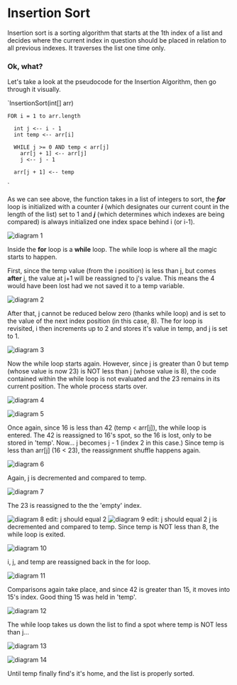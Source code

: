 # Insertion Sort

Insertion sort is a sorting algorithm that
starts at the 1th index of a list and decides where the current index in question should be placed in relation to all previous indexes. It traverses the list one time only.

### Ok, what?

Let's take a look at the pseudocode for the Insertion Algorithm, then go through it visually.

`InsertionSort(int[] arr)

    FOR i = 1 to arr.length

      int j <-- i - 1
      int temp <-- arr[i]

      WHILE j >= 0 AND temp < arr[j]
        arr[j + 1] <-- arr[j]
        j <-- j - 1

      arr[j + 1] <-- temp

`

As we can see above, the function takes in a list of integers to sort, the  **_for_** loop is initialized with a counter **_i_** (which designates our current count in the length of the list) set to 1 and **_j_** (which determines which indexes are being compared) is always initialized one index space behind i (or i-1).

![diagram 1](<./insertion_sort(1).png>)

Inside the **for** loop is a **while** loop. The while loop is where all the magic starts to happen.

First, since the temp value (from the i position) is less than j, but comes **after** j, the value at j+1 will be reassigned to j's value. This means the 4 would have been lost had we not saved it to a temp variable.

![diagram 2](<./insertion_sort(2).png>)

After that, j cannot be reduced below zero (thanks while loop) and is set to the value of the next index position (in this case, 8). The for loop is revisited, i then increments up to 2 and stores it's value in temp, and j is set to 1.

![diagram 3](<./insertion_sort(3).png>)

Now the while loop starts again. However, since j is greater than 0 but temp (whose value is now 23) is NOT less than j (whose value is 8), the code contained within the while loop is not evaluated and the 23 remains in its current position. The whole process starts over.

![diagram 4](<./insertion_sort(4).png>)

![diagram 5](<./insertion_sort(5).png>)

Once again, since 16 is less than 42 (temp < arr[j]), the while loop is entered. The 42 is reassigned to 16's spot, so the 16 is lost, only to be stored in 'temp'. Now... j becomes j - 1 (index 2 in this case.) Since temp is less than arr[j] (16 < 23), the reassignment shuffle happens again.

![diagram 6](<./insertion_sort(6).png>)

Again, j is decremented and compared to temp.

![diagram 7](<./insertion_sort(7).png>)

The 23 is reassigned to the the 'empty' index.

![diagram 8](<./insertion_sort(8).png>)
edit: j should equal 2
![diagram 9](<./insertion_sort(9).png>)
edit: j should equal 2
j is decremented and compared to temp. Since temp is NOT less than 8, the while loop is exited.

![diagram 10](<./insertion_sort(10).png>)

i, j, and temp are reassigned back in the for loop.

![diagram 11](<./insertion_sort(11).png>)

Comparisons again take place, and since 42 is greater than 15, it moves into 15's index. Good thing 15 was held in 'temp'.

![diagram 12](<./insertion_sort(12).png>)

The while loop takes us down the list to find a spot where temp is NOT less than j...

![diagram 13](<./insertion_sort(13).png>)

![diagram 14](<./insertion_sort(14).png>)

Until temp finally find's it's home, and the list is properly sorted.
